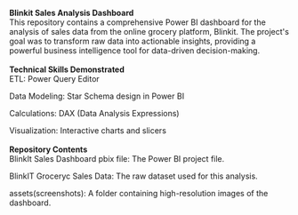 <b>Blinkit Sales Analysis Dashboard</b>
<br>
This repository contains a comprehensive Power BI dashboard for the analysis of sales data from the online grocery platform, Blinkit. The project's goal was to transform raw data into actionable insights, providing a powerful business intelligence tool for data-driven decision-making.
<br>
<br>
<b>Technical Skills Demonstrated</b>
<br>
ETL: Power Query Editor

Data Modeling: Star Schema design in Power BI

Calculations: DAX (Data Analysis Expressions)

Visualization: Interactive charts and slicers
<br>
<br>
<b>Repository Contents</b>
<br>
BlinkIt Sales Dashboard pbix file: The Power BI project file.

BlinkIT Groceryc Sales Data: The raw dataset used for this analysis.


assets(screenshots): A folder containing high-resolution images of the dashboard.

